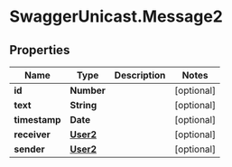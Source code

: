 # SwaggerUnicast.Message2

## Properties

Name | Type | Description | Notes
------------ | ------------- | ------------- | -------------
**id** | **Number** |  | [optional] 
**text** | **String** |  | [optional] 
**timestamp** | **Date** |  | [optional] 
**receiver** | [**User2**](User2.md) |  | [optional] 
**sender** | [**User2**](User2.md) |  | [optional] 


